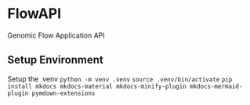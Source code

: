 # FlowAPI
Genomic Flow Application API

## Setup Environment

Setup the .venv 
`python -m venv .venv`
`source .venv/bin/activate`
`pip install mkdocs mkdocs-material mkdocs-minify-plugin mkdocs-mermaid-plugin pymdown-extensions`


